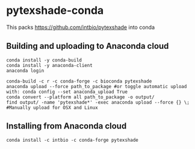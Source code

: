 # pytexshade-conda

This packs https://github.com/intbio/pytexshade into conda

## Building and uploading to Anaconda cloud
```
conda install -y conda-build
conda install -y anaconda-client
anaconda login

conda-build -c r -c conda-forge -c bioconda pytexshade 
anaconda upload --force path_to_package #or toggle automatic upload with: conda config --set anaconda_upload True
conda convert --platform all path_to_package -o output/
find output/ -name 'pytexshade*' -exec anaconda upload --force {} \;
#Manually upload for OSX and Linux
```

## Installing  from Anaconda cloud

```
conda install -c intbio -c conda-forge pytexshade
```
